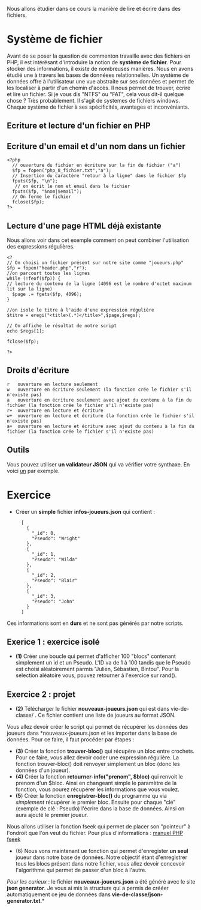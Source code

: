 Nous allons étudier dans ce cours la manière de lire et écrire dans des fichiers.

# Système de fichier

Avant de se poser la question de commenton travaille avec des fichiers en PHP, il est intérésant d'introduire la notion de **système de fichier**.
Pour stocker des informations, il existe de nombreuses manières. Nous en avons étudié une à travers les bases de donnéees relationnelles. 
Un système de données offre à l'utilisateur une vue abstraite sur ses données et permet de les localiser à partir d'un chemin d'accès. Il nous permet de trouver, écrire et lire un fichier.
Si je vous dis "NTFS" ou "FAT", cela vous dit-il quelque chose ? Très probablement. Il s'agit de systemes de fichiers windows. Chaque système de fichier à ses spécificités, avantages et inconvéniants. 

## Ecriture et lecture d'un fichier en PHP

## Ecriture d'un email et d'un nom dans un fichier

    <?php
      // ouverture du fichier en écriture sur la fin du fichier ("a")
      $fp = fopen("php_8_fichier.txt","a"); 
      // Insertion du caractère "retour à la ligne" dans le fichier $fp
      fputs($fp, "\n");
       // on écrit le nom et email dans le fichier
      fputs($fp, "$nom|$email");
      // On ferme le fichier
      fclose($fp);
    ?>

## Lecture d'une page HTML déjà existante

Nous allons voir dans cet exemple comment on peut combiner l'utilisation des expressions régulières.

    <?
    // On choisi un fichier présent sur notre site comme "joueurs.php"
    $fp = fopen("header.php","r");
    //on parcourt toutes les lignes
    while (!feof($fp)) { 
    // lecture du contenu de la ligne (4096 est le nombre d'octet maximum lit sur la ligne)
      $page .= fgets($fp, 4096); 
    }
    
    //on isole le titre à l'aide d'une expression régulière
    $titre = eregi("<title>(.*)</title>",$page,$regs); 
   
    // On affiche le résultat de notre script
    echo $regs[1];
    
    fclose($fp);
    
    ?>


## Droits d'écriture

    r	ouverture en lecture seulement
    w	ouverture en écriture seulement (la fonction crée le fichier s'il n'existe pas)
    a	ouverture en écriture seulement avec ajout du contenu à la fin du fichier (la fonction crée le fichier s'il n'existe pas)
    r+	ouverture en lecture et écriture
    w+	ouverture en lecture et écriture (la fonction crée le fichier s'il n'existe pas)
    a+	ouverture en lecture et écriture avec ajout du contenu à la fin du fichier (la fonction crée le fichier s'il n'existe pas)


## Outils

Vous pouvez utiliser **un validateur JSON** qui va vérifier votre synthaxe. En voici [un](http://jsonlint.com/) par exemple.


# Exercice 

* Créer un **simple** fichier **infos-joueurs.json** qui contient :

        [
          {
            "_id": 0,
            "Pseudo": "Wright"
          },
          {
            "_id": 1,
            "Pseudo": "Wilda"
          },
          {
            "_id": 2,
            "Pseudo": "Blair"
          },
          {
            "_id": 3,
            "Pseudo": "John"
          }
        ]
    
Ces informations sont en **durs** et ne sont pas générés par notre scripts.

## Exerice 1 : exercice isolé

* **(1)** Créer une boucle qui permet d'afficher 100 "blocs" contenant simplement un id et un Pseudo. L'ID va de 1 à 100 tandis que le Pseudo est choisi aléatoirement parmis "Julien, Sébastien, Bintou". Pour la selection aléatoire vous, pouvez retourner à l'exercice sur rand().

## Exercice 2 : projet

* **(2)** Télécharger le fichier **nouveaux-joueurs.json** qui est dans vie-de-classe/ . Ce fichier contient une liste de joueurs au format JSON.

Vous allez devoir créer le script qui permet de récupérer les données des joueurs dans *nouveaux-joueurs.json et les importer dans la base de données. Pour ce faire, il faut procéder par étapes :
* **(3)** Créer la fonction **trouver-bloc()** qui récupère un bloc entre crochets. Pour ce faire, vous allez devoir coder une expression régulière.  La fonction trouver-bloc() doit renvoyer simplement un bloc (donc les données d'un joueur).
* **(4)** Créer la fonction **retourner-info("prenom", $bloc)** qui renvoit le prenom d'un $bloc. Ainsi en changeant simple le paramètre de la fonction, vous pourez récupérer les informations que vous voulez. 
* **(5**) Créer la fonction **enregistrer-bloc()** du programme qu via *simplement* récupérer le premier bloc. Ensuite pour chaque "clé" (exemple de clé : Pseudo) l'écrire dans la base de données. Ainsi on aura ajouté le premier joueur.


Nous allons utiliser la fonction fseek qui permet de placer son "pointeur" à l'ondroit que l'on veut du fichier.
Pour plus d'informations : [manuel PHP fseek](http://php.net/manual/fr/function.fseek.php)
* (6) Nous vons maintenant ue fonction qui permet d'enregister **un seul** joueur dans notre base de données. Notre objectif étant d'enregistrer tous les blocs présent dans notre fichier, vous allez devoir concevoir l'algorithme qui permet de passer d'un bloc à l'autre.


*Pour les curieux* : le fichier **nouveaux-joueurs.json** a été généré avec le site **json generator**. Je vous ai mis la structure qui a permis de crééer automatiquement ce jeu de données dans **vie-de-classe/json-generator.txt**.*


